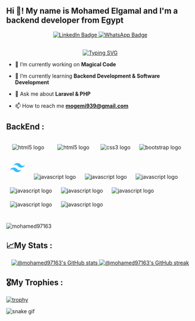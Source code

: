 <h2 align="left">Hi 👋! My name is Mohamed Elgamal and I'm a backend developer from Egypt</h2>

<div id="badges" align="center">
  <a href="https://www.linkedin.com/in/mohamed-abdelghany-elgamal-91395021b/">
    <img src="https://img.shields.io/badge/LinkedIn-blue?style=for-the-badge&logo=linkedin&logoColor=white" alt="LinkedIn Badge"/>
  </a>
  <a href="https://wa.me/message/MZ6AXVPU6TANA1?src=qr">
    <img src="https://img.shields.io/badge/WhatsApp-25D366?style=for-the-badge&logo=whatsapp&logoColor=white" alt="WhatsApp Badge"/>
  </a>
</div>
<div align="center">
    <img src="https://komarev.com/ghpvc/?username=mohamed97163&style=flat-square&color=blue" alt=""/>
</div>
<div id="view" align="center">
	
[![Typing SVG](https://readme-typing-svg.demolab.com?font=Anton&pause=1000&color=2388F7&center=true&width=435&lines=Back-End+Developer)](https://git.io/typing-svg)
<!--<h1>
  Hi.<img src="https://media.giphy.com/media/hvRJCLFzcasrR4ia7z/giphy.gif" width="30px"/>
</h1>-->
</div> 

- 🔭 I’m currently working on **Magical Code**

- 🌱 I’m currently learning **Backend Development & Software Development**

- 💬 Ask me about **Laravel & PHP**

- 📫 How to reach me **mogemi939@gmail.com**

## BackEnd :
<div align="left">
  <img src="https://cdn.jsdelivr.net/gh/devicons/devicon/icons/git/git-original.svg" height="30" alt="html5 logo" style="margin: 1rem; width: 40px; height: 40px;"/>
  <img src="https://cdn.jsdelivr.net/gh/devicons/devicon/icons/html5/html5-original.svg" height="30" alt="html5 logo" style="margin: 1rem; width: 40px; height: 40px;"/>
  <img src="https://cdn.jsdelivr.net/gh/devicons/devicon/icons/css3/css3-original.svg" height="30" alt="css3 logo" style="margin: 10px; width: 40px; height: 40px;"/>
  <img src="https://cdn.jsdelivr.net/gh/devicons/devicon/icons/bootstrap/bootstrap-original.svg" height="30" alt="bootstrap logo" style="margin: 10px; width: 40px; height: 40px;"/>
  <img src="https://raw.githubusercontent.com/devicons/devicon/v2.16.0/icons/tailwindcss/tailwindcss-original.svg" height="30" alt="tailwindcss logo" style="margin: 10px; width: 40px; height: 40px;"/>
  <img src="https://cdn.jsdelivr.net/gh/devicons/devicon/icons/javascript/javascript-original.svg" height="30" alt="javascript logo" style="margin: 10px; width: 40px; height: 40px;"/>
  <img src="https://cdn.jsdelivr.net/gh/devicons/devicon/icons/php/php-original.svg" height="50" alt="javascript logo" style="width: 50px; margin: 10px;"/>
  <img src="https://cdn.jsdelivr.net/gh/devicons/devicon/icons/laravel/laravel-original.svg" height="30" alt="javascript logo" style="width: 50px; margin: 10px; height: 40px;"/>
  <img src="https://cdn.jsdelivr.net/gh/devicons/devicon/icons/mysql/mysql-original-wordmark.svg"  alt="javascript logo" style="width: 50px; height: 50px;margin: 10px;"/>
  <img src="https://cdn.jsdelivr.net/gh/devicons/devicon/icons/vscode/vscode-original.svg"  alt="javascript logo" style="width: 40px; height: 40px;margin: 10px;"/>
  <img src="https://cdn.jsdelivr.net/gh/devicons/devicon/icons/postman/postman-original.svg"  alt="javascript logo" style="width: 40px; height: 40px; margin: 10px;"/>
  <img src="https://cdn.jsdelivr.net/gh/devicons/devicon/icons/apache/apache-original.svg"  alt="javascript logo" style="width: 40px; height: 40px;margin: 10px;"/>
  <img src="https://cdn.jsdelivr.net/gh/devicons/devicon/icons/linux/linux-original.svg"  alt="javascript logo" style="width: 40px; height: 40px;margin: 10px;"/>
</div>
<br>
 <div><p><img align="centre" src="https://github-readme-stats.vercel.app/api/top-langs?username=mohamed97163&show_icons=true&locale=en&layout=compact&theme=dark&bg_color=000000&hide_border=true" alt="mohamed97163" /></p></div>


## 📈My Stats :
<div>
<p align="center">
  <a href="https://github.com/mohamed97163?tab=repositories">
    <img src="https://github-readme-stats-one-bice.vercel.app/api?username=mohamed97163&theme=dark&bg_color=000000&show_icons=true&count_private=true&hide_border=true&role=OWNER,ORGANIZATION_MEMBER,COLLABORATOR" width="48%" alt="@mohamed97163's GitHub stats"/>
</a>
  <a href="https://github.com/mohamed97163?tab=stars">
    <img src="https://github-readme-streak-stats.herokuapp.com?user=mohamed97163&theme=dark&bg_color=000000&hide_border=true&date_format=M%20j%5B%2C%20Y%5D" width="48%" alt="@mohamed97163's GitHub streak"/>
  </a>
</p>
</div>

## 🎖️My Trophies :
<p align="left">
  <a href="https://github.com/mohamed97163/github-profile-trophy">
    <img src="https://github-profile-trophy.vercel.app/?username=mohamed97163&theme=onedark&hide_border=true" alt="trophy">
  </a>
</p>


![snake gif](https://github.com/mohamed97163/mohamed97163/blob/output/github-contribution-grid-snake-dark.svg)
